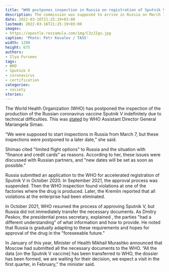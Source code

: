 ```yaml
---
title: "WHO postpones inspection in Russia on registration of Sputnik V"
description: The commission was supposed to arrive in Russia on March 7. A new date will be set later, the WHO said.
date: 2022-03-16T21:25:19+03:00
lastmod: 2022-03-16T21:25:19+03:00
images:
- https://apostle.rezzamula.com/img/C3zJIgu.jpg
caption: 'Photo: Petr Kovalev / TASS'
width: 1200
height: 675
authors:
- Ilya Furseev
tags:
- WHO
- Sputnik V
- coronavirus
- certification
categories:
- society
stories:
---
```


The World Health Organization (WHO) has postponed the inspection of the production of the Russian coronavirus vaccine Sputnik V indefinitely due to technical difficulties. This was [stated](https://www.youtube.com/watch?v=0eiBIcD7bI8) by WHO Assistant Director General Mariangela Simao.

“We were supposed to start inspections in Russia from March 7, but these inspections were postponed to a later date,” she said.

Shimao cited "limited flight options" to Russia and the situation with "finance and credit cards" as reasons. According to her, these issues were discussed with Russian partners, and "new dates will be set as soon as possible."

Russia submitted an application to the WHO for accelerated registration of Sputnik V in October 2020. In September 2021, the approval process was suspended. Then the WHO inspection found violations at one of the factories where the drug is produced. Later, the Kremlin reported that all violations at the enterprise had been eliminated.

In October 2021, WHO resumed the process of approving Sputnik V, but Russia did not immediately transfer the necessary documents. As Dmitry Peskov, the presidential press secretary, explained , the parties "had a different understanding" of what information and how to provide. He noted that Russia is gradually adapting to these requirements and hopes for approval of the drug in the "foreseeable future."

In January of this year, Minister of Health Mikhail Murashko announced that Moscow had submitted all the necessary documents to the WHO. “All the data [on the Sputnik V vaccine] has been transferred to WHO, the dossier has been formed, we are waiting for their decision, we expect a visit in the first quarter, in February,” the minister said.